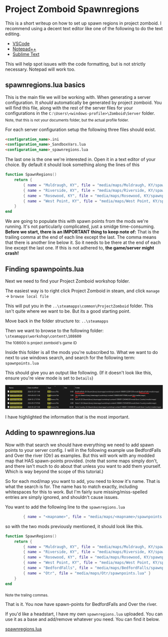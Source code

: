# Project Zomboid Spawnregions
This is a short writeup on how to set up spawn regions in project zomboid. I recommend using a decent text editor like one of the following to do the text editing.
- [VSCode](https://code.visualstudio.com/)
- [Notepad++](https://notepad-plus-plus.org/)
- [Sublime Text](https://www.sublimetext.com/)

This will help spot issues with the code formatting, but is not strictly necessary. Notepad will work too.

## spawnregions.lua basics
This is the main file we will be working with. When generating a server configuration. It *should* automatically be generated by project zomboid.
You will find this file, along with the rest of the server files for your configurations in the ``C:\Users\<windows-profile>\Zomboid\Server`` folder. <br>
<sub>Note, that this is not your documents folder, but the actual profile folder.</sub>

For each server configuration setup the following three files should exist.
```html
<configuration_name>.ini
<configuration_name>_SandboxVars.lua
<configuration_name>_spawnregions.lua
```
The last one is the one we're interested in. Open it in a text editor of your choice.
By default it should look something along the lines of this
```lua
function SpawnRegions()
	return {
		{ name = "Muldraugh, KY", file = "media/maps/Muldraugh, KY/spawnpoints.lua" },
		{ name = "Riverside, KY", file = "media/maps/Riverside, KY/spawnpoints.lua" },
		{ name = "Rosewood, KY", file = "media/maps/Rosewood, KY/spawnpoints.lua" },
		{ name = "West Point, KY", file = "media/maps/West Point, KY/spawnpoints.lua" }
	}
end

```
We are going to populate this with spawn points from the mods we're running. It's not particularly complicated, just a smidge time-consuming. **Before we start, there is an IMPORTANT thing to keep note of:** That is the trailing comma at the end of each line except the last. The comma means that there is another line below it. So it needs to be there at the end of each line except the last one. If this is not adhered to, **the game/server might crash!**

## Finding spawnpoints.lua
Next we need to find your Project Zomboid workshop folder. 

The easiest way is to right click Project Zomboid in steam, and click ``manage`` -> ``browse local file``  

This will put you in the ``..\steamapps\common\ProjectZomboid`` folder. This isn't quite where we want to be. But its a good starting point.

Move back in the folder structure to: ``..\steamapps``

Then we want to browse to the following folder: ``\steamapps\workshop\content\108600`` <br>
<sub>The 108600 is project zomboid's game ID</sub>

Inside this folder is all the mods you're subscribed to. What we want to do next to use windows search, and search for the following term: ``spawnpoints.lua``

This should give you an output like following. (If it doesn't look like this, ensure you're view mode is set to ``Details``)

![pz_searchexample](assets/pz_searchexample.png)

I have highlighted the information that is the most important.

## Adding to spawnregions.lua
Now with that search we should have everything we need to add spawn points to your server config. I will in the following example use BedfordFalls and Over the river (Otr) as examples. But this will work with any modded map that HAS spawn-points provided. (note that some maps simply don't, and there isn't much to do about that unless you want to add them yourself. Which is way beyond the scope of this tutorial.)

So for each mod/map you want to add, you need to know it's name. That is what the search is for. The name has to match exactly, including whitespaces for this to work. But I'm fairly sure missing/miss-spelled entries are simply ignored, and shouldn't cause issues.

You want to add the following line to the ``spawnregions.lua``

```lua
		{ name = "<mapname>", file = "media/maps/<mapname>/spawnpoints.lua" }
```
so with the two mods previously mentioned, it should look like this.
```lua
function SpawnRegions()
	return {
		{ name = "Muldraugh, KY", file = "media/maps/Muldraugh, KY/spawnpoints.lua" },
		{ name = "Riverside, KY", file = "media/maps/Riverside, KY/spawnpoints.lua" },
		{ name = "Rosewood, KY", file = "media/maps/Rosewood, KY/spawnpoints.lua" },
		{ name = "West Point, KY", file = "media/maps/West Point, KY/spawnpoints.lua" },
        { name = "BedfordFalls", file = "media/maps/BedfordFalls/spawnpoints.lua" },
        { name = "Otr", file = "media/maps/Otr/spawnpoints.lua" }
	}
end
```
<sub>Note the traling commas.</sub>

That is it. You now have spawn-points for BedfordFalls and Over the river. 

If you'd like a headstart, I have my own ``spawnregions.lua`` uploaded. You can use it as a base and add/remove whatever you need. You can find it below.

[spawnregions.lua](assets/servertest_spawnregions.lua)